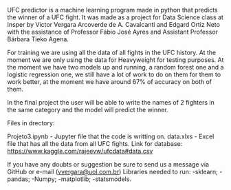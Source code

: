 UFC predictor is a machine learning program made in python that predicts the winner of a UFC fight. It was made  as a project for Data Science class at Insper by Victor Vergara Arcoverde de A. Cavalcanti and Edgard Ortiz Neto with the assistance of Professor Fábio José Ayres and Assistant Professor Bárbara Tieko Agena.

For training we are using all the data of all fights in the UFC history.
At the moment we are only using the data for Heavyweight for testing purposes.
At the moment we have two models up and running, a random forest one and a logistic regression one, we still have a lot of work to do on them for them to work better, at the moment we have around 67% of accuracy on both of them.

In the final project the user will be able to write the names of 2 fighters in the same category and the model will predict the winner.

Files in drectory:

Projeto3.ipynb - Jupyter file that the code is writting on.
data.xlxs - Excel file that has all the data from all UFC fights.
Link for database: https://www.kaggle.com/rajeevw/ufcdata#data.csv

If you have any doubts or suggestion be sure to send us a message via GitHub or e-mail (vvergara@uol.com.br)
Libraries needed to run:
-sklearn;
-pandas;
-Numpy;
-matplotlib;
-statsmodels.
